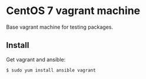 CentOS 7 vagrant machine
========================

Base vagrant machine for testing packages.

Install
-------

Get vagrant and ansible:

```bash
$ sudo yum install ansible vagrant
```
